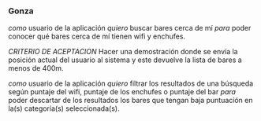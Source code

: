 ### Gonza
*como* usuario de la aplicación
*quiero* buscar bares cerca de mí
*para* poder conocer qué bares cerca de mí tienen wifi y enchufes.

_CRITERIO DE ACEPTACION_ Hacer una demostración donde se envía la posición actual del usuario al sistema y este devuelve la lista de bares a menos de 400m.

*como* usuario de la aplicación
*quiero* filtrar los resultados de una búsqueda según puntaje del wifi, puntaje de los enchufes o puntaje del bar
*para* poder descartar de los resultados los bares que tengan baja puntuación en la(s) categoría(s) seleccionada(s).

